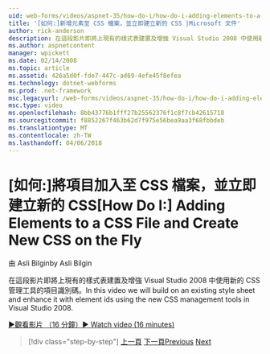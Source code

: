 ```yaml
---
uid: web-forms/videos/aspnet-35/how-do-i/how-do-i-adding-elements-to-a-css-file-and-create-new-css-on-the-fly
title: '[如何:]新增元素至 CSS 檔案，並立即建立新的 CSS |Microsoft 文件'
author: rick-anderson
description: 在這段影片即將上現有的樣式表建置及增強 Visual Studio 2008 中使用新的 CSS 管理工具的項目識別碼。
ms.author: aspnetcontent
manager: wpickett
ms.date: 02/14/2008
ms.topic: article
ms.assetid: 426a5d0f-fde7-447c-ad69-4efe45f8efea
ms.technology: dotnet-webforms
ms.prod: .net-framework
msc.legacyurl: /web-forms/videos/aspnet-35/how-do-i/how-do-i-adding-elements-to-a-css-file-and-create-new-css-on-the-fly
msc.type: video
ms.openlocfilehash: 8bb43776b1fff27b25562376f1c8f7cb42615718
ms.sourcegitcommit: f8852267f463b62d7f975e56bea9aa3f68fbbdeb
ms.translationtype: MT
ms.contentlocale: zh-TW
ms.lasthandoff: 04/06/2018
---
```

<a name="how-do-i-adding-elements-to-a-css-file-and-create-new-css-on-the-fly"></a><span data-ttu-id="0e73f-103">[如何:]將項目加入至 CSS 檔案，並立即建立新的 CSS</span><span class="sxs-lookup"><span data-stu-id="0e73f-103">[How Do I:] Adding Elements to a CSS File and Create New CSS on the Fly</span></span>
====================
<span data-ttu-id="0e73f-104">由 Asli Bilgin</span><span class="sxs-lookup"><span data-stu-id="0e73f-104">by Asli Bilgin</span></span>

<span data-ttu-id="0e73f-105">在這段影片即將上現有的樣式表建置及增強 Visual Studio 2008 中使用新的 CSS 管理工具的項目識別碼。</span><span class="sxs-lookup"><span data-stu-id="0e73f-105">In this video we will build on an existing style sheet and enhance it with element ids using the new CSS management tools in Visual Studio 2008.</span></span>

[<span data-ttu-id="0e73f-106">&#9654;觀看影片 （16 分鐘）</span><span class="sxs-lookup"><span data-stu-id="0e73f-106">&#9654; Watch video (16 minutes)</span></span>](https://channel9.msdn.com/Blogs/ASP-NET-Site-Videos/how-do-i-adding-elements-to-a-css-file-and-create-new-css-on-the-fly)

> [!div class="step-by-step"]
> <span data-ttu-id="0e73f-107">[上一頁](how-do-i-working-with-visual-studio-2008-net-framework.md)
> [下一頁](how-do-i-advance-cascading-style-sheet-features-and-management.md)</span><span class="sxs-lookup"><span data-stu-id="0e73f-107">[Previous](how-do-i-working-with-visual-studio-2008-net-framework.md)
[Next](how-do-i-advance-cascading-style-sheet-features-and-management.md)</span></span>
